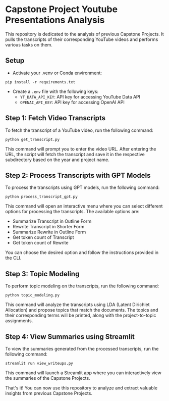# Capstone Project Youtube Presentations Analysis

This repository is dedicated to the analysis of previous Capstone Projects. It pulls the transcripts of their corresponding YouTube videos and performs various tasks on them.

## Setup

- Activate your .venv or Conda environment:

```
pip install -r requirements.txt
```

- Create a `.env` file with the following keys:
  - `YT_DATA_API_KEY`: API key for accessing YouTube Data API
  - `OPENAI_API_KEY`: API key for accessing OpenAI API

## Step 1: Fetch Video Transcripts

To fetch the transcript of a YouTube video, run the following command:

```
python get_transcript.py
```

This command will prompt you to enter the video URL. After entering the URL, the script will fetch the transcript and save it in the respective subdirectory based on the year and project name.

## Step 2: Process Transcripts with GPT Models

To process the transcripts using GPT models, run the following command:

```
python process_transcript_gpt.py
```

This command will open an interactive menu where you can select different options for processing the transcripts. The available options are:
- Summarize Transcript in Outline Form
- Rewrite Transcript in Shorter Form
- Summarize Rewrite in Outline Form
- Get token count of Transcript
- Get token count of Rewrite

You can choose the desired option and follow the instructions provided in the CLI.

## Step 3: Topic Modeling

To perform topic modeling on the transcripts, run the following command:

```
python topic_modeling.py
```

This command will analyze the transcripts using LDA (Latent Dirichlet Allocation) and propose topics that match the documents. The topics and their corresponding terms will be printed, along with the project-to-topic assignments.

## Step 4: View Summaries using Streamlit

To view the summaries generated from the processed transcripts, run the following command:

```
streamlit run view_writeups.py
```

This command will launch a Streamlit app where you can interactively view the summaries of the Capstone Projects.

That's it! You can now use this repository to analyze and extract valuable insights from previous Capstone Projects.